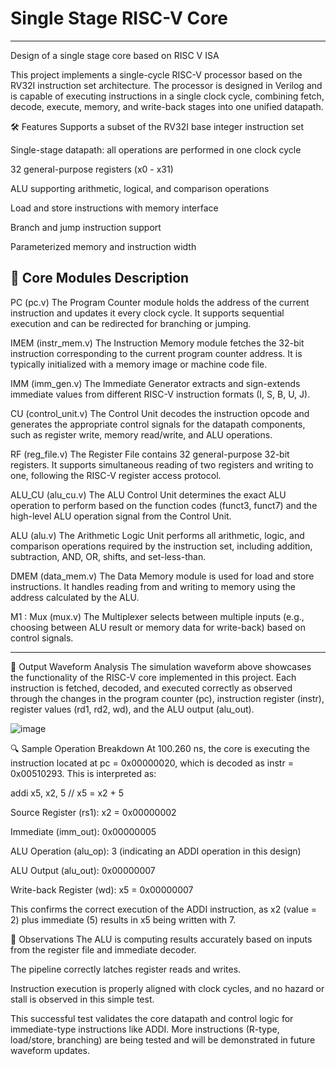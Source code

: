# Single Stage RISC-V Core
--------------------------
Design of a single stage core based on RISC V ISA


This project implements a single-cycle RISC-V processor based on the RV32I instruction set architecture. The processor is designed in Verilog and is capable of executing instructions in a single clock cycle, combining fetch, decode, execute, memory, and write-back stages into one unified datapath.

🛠️ Features
Supports a subset of the RV32I base integer instruction set

Single-stage datapath: all operations are performed in one clock cycle

32 general-purpose registers (x0 - x31)

ALU supporting arithmetic, logical, and comparison operations

Load and store instructions with memory interface

Branch and jump instruction support

Parameterized memory and instruction width



🔧 Core Modules Description
---------------------------------------------------------------------------------------------------------------------------------------------------------------

PC (pc.v)
The Program Counter module holds the address of the current instruction and updates it every clock cycle. It supports sequential execution and can be redirected for branching or jumping.

IMEM (instr_mem.v)
The Instruction Memory module fetches the 32-bit instruction corresponding to the current program counter address. It is typically initialized with a memory image or machine code file.

IMM (imm_gen.v)
The Immediate Generator extracts and sign-extends immediate values from different RISC-V instruction formats (I, S, B, U, J).

CU (control_unit.v)
The Control Unit decodes the instruction opcode and generates the appropriate control signals for the datapath components, such as register write, memory read/write, and ALU operations.

RF (reg_file.v)
The Register File contains 32 general-purpose 32-bit registers. It supports simultaneous reading of two registers and writing to one, following the RISC-V register access protocol.

ALU_CU (alu_cu.v)
The ALU Control Unit determines the exact ALU operation to perform based on the function codes (funct3, funct7) and the high-level ALU operation signal from the Control Unit.

ALU (alu.v)
The Arithmetic Logic Unit performs all arithmetic, logic, and comparison operations required by the instruction set, including addition, subtraction, AND, OR, shifts, and set-less-than.

DMEM (data_mem.v)
The Data Memory module is used for load and store instructions. It handles reading from and writing to memory using the address calculated by the ALU.

M1 : Mux (mux.v)
The Multiplexer selects between multiple inputs (e.g., choosing between ALU result or memory data for write-back) based on control signals.


-------------------------------------------------------------------------------------------------------------------------------------------------------------------

🧪 Output Waveform Analysis
The simulation waveform above showcases the functionality of the RISC-V core implemented in this project. Each instruction is fetched, decoded, and executed correctly as observed through the changes in the program counter (pc), instruction register (instr), register values (rd1, rd2, wd), and the ALU output (alu_out).


![image](https://github.com/user-attachments/assets/867b62fc-a265-4f95-a406-ca3567da4f1b)


🔍 Sample Operation Breakdown
At 100.260 ns, the core is executing the instruction located at pc = 0x00000020, which is decoded as instr = 0x00510293. This is interpreted as:


addi x5, x2, 5   // x5 = x2 + 5

Source Register (rs1): x2 = 0x00000002

Immediate (imm_out): 0x00000005

ALU Operation (alu_op): 3 (indicating an ADDI operation in this design)

ALU Output (alu_out): 0x00000007

Write-back Register (wd): x5 = 0x00000007

This confirms the correct execution of the ADDI instruction, as x2 (value = 2) plus immediate (5) results in x5 being written with 7.

🧠 Observations
The ALU is computing results accurately based on inputs from the register file and immediate decoder.

The pipeline correctly latches register reads and writes.

Instruction execution is properly aligned with clock cycles, and no hazard or stall is observed in this simple test.

This successful test validates the core datapath and control logic for immediate-type instructions like ADDI. More instructions (R-type, load/store, branching) are being tested and will be demonstrated in future waveform updates.

